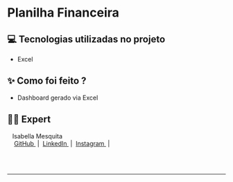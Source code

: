 # Planilha Financeira

## 💻 Tecnologias utilizadas no projeto

-  Excel


## ✨ Como foi feito ?

- Dashboard gerado via Excel

## 👨‍💻 Expert

<p>
    <p>&nbsp&nbsp&nbspIsabella Mesquita<br>
    &nbsp&nbsp&nbsp
    <a 
        href="https://github.com/bellafm">
        GitHub
    </a>
    &nbsp;|&nbsp;
    <a 
        href="www.linkedin.com/in/isabella-fmesquita-exe">
        LinkedIn
    </a>
    &nbsp;|&nbsp;
    <a 
        href="https://www.instagram.com/bellafermes.exe/">
        Instagram
    </a>
    &nbsp;|&nbsp;</p>
</p>
<br/><br/>
<p>

---


